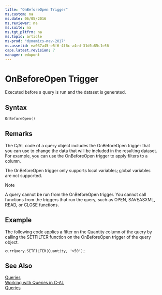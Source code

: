 ```yaml
---
title: "OnBeforeOpen Trigger"
ms.custom: na
ms.date: 06/05/2016
ms.reviewer: na
ms.suite: na
ms.tgt_pltfrm: na
ms.topic: article
ms-prod: "dynamics-nav-2017"
ms.assetid: ea037a45-e5f6-4f6c-a4ed-31d0a85c1e56
caps.latest.revision: 7
manager: edupont
---
```

# OnBeforeOpen Trigger
Executed before a query is run and the dataset is generated.  
  
## Syntax  
  
```vb  
OnBeforeOpen()  
```  
  
## Remarks  
 The C\/AL code of a query object includes the OnBeforeOpen trigger that you can use to change the data that will be included in the resulting dataset. For example, you can use the OnBeforeOpen trigger to apply filters to a column.  
  
 The OnBeforeOpen trigger only supports local variables; global variables are not supported.  
  
> [!NOTE]  
>  A query cannot be run from the OnBeforeOpen trigger. You cannot call functions from the triggers that run the query, such as OPEN, SAVEASXML, READ, or CLOSE functions.  
  
## Example  
 The following code applies a filter on the Quantity column of the query by calling the SETFILTER function on the OnBeforeOpen trigger of the query object.  
  
```  
currQuery.SETFILTER(Quantity, '>50');  
```  
  
## See Also  
 [Queries](Queries.md)   
 [Working with Queries in C\-AL](Working-with-Queries-in-C-AL.md)   
 [Queries](Queries.md)